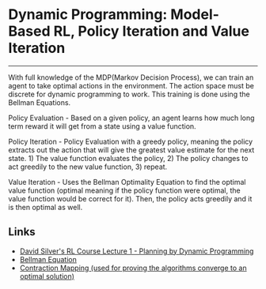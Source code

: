 # Dynamic Programming: Model-Based RL, Policy Iteration and Value Iteration
---
With full knowledge of the MDP(Markov Decision Process), we can train an agent to take optimal actions in the environment. The action space must be discrete for dynamic programming to work. This training is done using the Bellman Equations.

Policy Evaluation - Based on a given policy, an agent learns how much long term reward it will get from a state using a value function.

Policy Iteration - Policy Evaluation with a greedy policy, meaning the policy extracts out the action that will give the greatest value estimate for the next state. 1) The value function evaluates the policy, 2) The policy changes to act greedily to the new value function, 3) repeat.

Value Iteration - Uses the Bellman Optimality Equation to find the optimal value function (optimal meaning if the policy function were optimal, the value function would be correct for it). Then, the policy acts greedily and it is then optimal as well.

## Links
- [David Silver's RL Course Lecture 1 - Planning by Dynamic Programming](https://www.youtube.com/watch?v=Nd1-UUMVfz4&list=PLqYmG7hTraZBiG_XpjnPrSNw-1XQaM_gB&index=3)
- [Bellman Equation](https://towardsdatascience.com/the-bellman-equation-59258a0d3fa7)
- [Contraction Mapping (used for proving the algorithms converge to an optimal solution)](https://www.youtube.com/watch?v=_DynXugXksU)